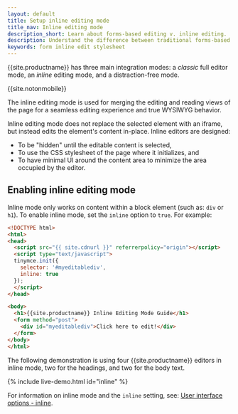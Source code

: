 ```yaml
---
layout: default
title: Setup inline editing mode
title_nav: Inline editing mode
description_short: Learn about forms-based editing v. inline editing.
description: Understand the difference between traditional forms-based editing and advanced inline editing.
keywords: form inline edit stylesheet
---
```


{{site.productname}} has three main integration modes: a _classic_ full editor mode, an _inline_ editing mode, and a distraction-free mode.

{{site.notonmobile}}

The inline editing mode is used for merging the editing and reading views of the page for a seamless editing experience and true WYSIWYG behavior.

Inline editing mode does not replace the selected element with an iframe, but instead edits the element's content in-place. Inline editors are designed:

- To be "hidden" until the editable content is selected,
- To use the CSS stylesheet of the page where it initializes, and
- To have minimal UI around the content area to minimize the area occupied by the editor.


## Enabling inline editing mode

Inline mode only works on content within a block element (such as: `div` or `h1`).
To enable inline mode, set the `inline` option to `true`. For example:

```html
<!DOCTYPE html>
<html>
<head>
  <script src="{{ site.cdnurl }}" referrerpolicy="origin"></script>
  <script type="text/javascript">
  tinymce.init({
    selector: '#myeditablediv',
    inline: true
  });
  </script>
</head>

<body>
  <h1>{{site.productname}} Inline Editing Mode Guide</h1>
  <form method="post">
    <div id="myeditablediv">Click here to edit!</div>
  </form>
</body>
</html>
```

The following demonstration is using four {{site.productname}} editors in inline mode, two for the headings, and two for the body text.

{% include live-demo.html id="inline" %}

For information on inline mode and the `inline` setting, see: [User interface options - inline]({{site.baseurl}}/configure/editor-appearance/#inline).


